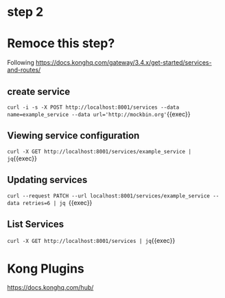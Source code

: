 # step 2

# Remoce this step?


Following https://docs.konghq.com/gateway/3.4.x/get-started/services-and-routes/
## create service

`curl -i -s -X POST http://localhost:8001/services --data name=example_service --data url='http://mockbin.org'`{{exec}}


## Viewing service configuration

`curl -X GET http://localhost:8001/services/example_service | jq`{{exec}}

## Updating services

`curl --request PATCH --url localhost:8001/services/example_service --data retries=6 | jq `{{exec}}

## List Services

`curl -X GET http://localhost:8001/services | jq`{{exec}}


# Kong Plugins

https://docs.konghq.com/hub/


